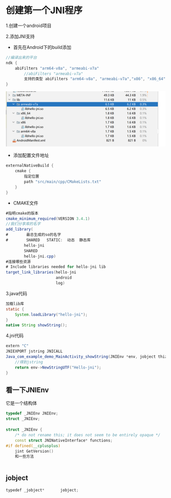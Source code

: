 # 创建第一个JNI程序

1.创建一个android项目

2.添加JNI支持	

- 首先在Android下的build添加

```java
//编译出来的平台   
ndk {
    abiFilters "arm64-v8a", "armeabi-v7a"
        //abiFilters "armeabi-v7a"
        支持的类型 abiFilters "arm64-v8a", "armeabi-v7a","x86", "x86_64"
}
```

![image-20211020223753131](1.第一个jni程序.assets/image-20211020223753131.png)

- 添加配置文件地址

```java
externalNativeBuild {
    cmake {
        指定位置
        path "src/main/cpp/CMakeLists.txt"
    }
}
```

- CMAKE文件

```java
#指明cmake的版本
cmake_minimum_required(VERSION 3.4.1)
//我们分享库的名字
add_library(
#        最总生成的so的名字
#        SHARED   STATIC:  动态  静态库
        hello-jni
        SHARED
        hello-jni.cpp)
#连接哪些资源
# Include libraries needed for hello-jni lib
target_link_libraries(hello-jni
                      android
                      log)
```

3.java代码

```java
加载lib库
static {
    System.loadLibrary("hello-jni");
}   
native String showString();
```

4.jni代码

```java
extern "C"
JNIEXPORT jstring JNICALL
Java_com_example_demo_MainActivity_showString(JNIEnv *env, jobject thiz) {
	//得到jstring
    return env->NewStringUTF("Hello-jni");
}
```

## 看一下JNIEnv
它是一个结构体
```C++
typedef _JNIEnv JNIEnv;
struct _JNIEnv;	

struct _JNIEnv {
    /* do not rename this; it does not seem to be entirely opaque */
    const struct JNINativeInterface* functions;
#if defined(__cplusplus)
    jint GetVersion()
    和一些方法
   
```

## jobject
```java
typedef _jobject*       jobject;
```

